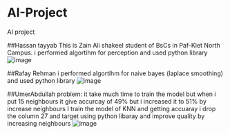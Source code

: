 # AI-Project
AI project

##Hassan tayyab
This is Zain Ali shakeel student of BsCs in Paf-Kiet North Campus. i performed algortihm for perception and used python library 
![image](https://user-images.githubusercontent.com/74775437/169622862-7b5591e7-10a1-4339-a68f-6c9b6d15e653.png)

##Rafay Rehman
i performed algortihm for naive bayes (laplace smoothing) and used python library 
![image](https://user-images.githubusercontent.com/74775437/169623114-d5a73780-d896-41e4-9097-0a368d875c2e.png)


##UmerAbdullah
problem: it take much time to train the model but when i put 15 neighbours it give accurcay of 49%
  but i increased it to 51% by increase neighbours 
I train the model of KNN and getting accuaray i drop the column 27 and target using python libaray  and improve quality by increasing neighbours
![image](https://user-images.githubusercontent.com/66125719/169628448-b9f72889-4f41-4efb-b513-cc2e90065e6b.png)

